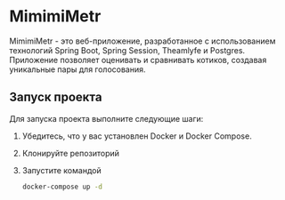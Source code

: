 # MimimiMetr

MimimiMetr - это веб-приложение, разработанное с использованием технологий Spring Boot, Spring Session, Theamlyfe и Postgres. Приложение позволяет оценивать и сравнивать котиков, создавая уникальные пары для голосования.

## Запуск проекта

Для запуска проекта выполните следующие шаги:

1. Убедитесь, что у вас установлен Docker и Docker Compose.

2. Клонируйте репозиторий
3. Запустите командой

   ```bash
   docker-compose up -d